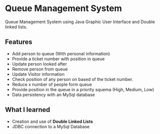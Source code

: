 # Queue Management System
Queue Management System using Java Graphic User Interface and Double linked lists.

## Features
* Add person to queue (With personal information)
* Provide a ticket number with position in queue
* Update person looked after
* Remove person from queue
* Update Visitor information
* Check position of any person on based of the ticket number.
* Reduce x number of people form queue
* Provide position in the queue in a priority squema (High, Medium, Low)
* Data persistency with an MySql database

## What I learned
* Creation and use of __Double Linked Lists__
* JDBC connection to a MySql Database

